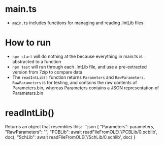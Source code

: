 # main.ts
- `main.ts` includes functions for managing and reading .IntLib files

# How to run
- `npm start` will do nothing at the because everything in main.ts is abstracted to a function
- `npm test` will run through each .IntLib file, and use a pre-extracted version from 7zip to compare data
- The `readIntLib()` function returns `Parameters` and `RawParameters`. `RawParameters` is for testing, and contains the raw contents of Parameters.bin, whereas Parameters contains a JSON representation of Parameters.bin

# readIntLib()
Returns an object that resembles this: ```json
{
    "Parameters": parameters,
    "RawParameters": "",
    "PCBLib": await readFileFromOLE('/PCBLib/0.pcblib', doc),
    "SchLib": await readFileFromOLE('/SchLib/0.schlib', doc)
}
```

